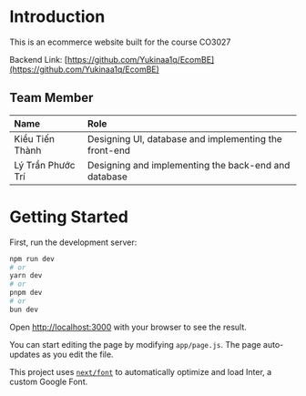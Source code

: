 # Introduction

This is an ecommerce website built for the course CO3027 

Backend Link: [https://github.com/Yukinaa1q/EcomBE](https://github.com/Yukinaa1q/EcomBE)

## Team Member

| Name              | Role                                                             | 
|:------------------|:-----------------------------------------------------------------|
|Kiều Tiến Thành    |Designing UI, database and implementing the front-end             |
|Lý Trần Phước Trí  |Designing and implementing the back-end and database              |

# Getting Started

First, run the development server:

```bash
npm run dev
# or
yarn dev
# or
pnpm dev
# or
bun dev
```

Open [http://localhost:3000](http://localhost:3000) with your browser to see the result.

You can start editing the page by modifying `app/page.js`. The page auto-updates as you edit the file.

This project uses [`next/font`](https://nextjs.org/docs/basic-features/font-optimization) to automatically optimize and load Inter, a custom Google Font.


